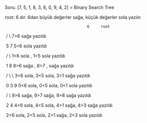 Soru.             [7, 5, 1, 8, 3, 6, 0, 9, 4, 2] > Binary Search Tree

root: 6 dır. 6dan büyük değerler sağa, küçük değerler sola yazılır.

  										6     root

​										/	\       7>6 sağa yazıldı

​									 5		 7  	  5<6  sola yazıldı

​								  /                 \		  1<6 sola , 1<5 sola yazıldı

​							   1					  8            8>6 sağa , 8>7 , sağa yazıldı

​							 /   \  					  \			  3<6 sola, 3<5 sola, 3>1 sağa yazıldı

​						  0		3						9            	0<6 sola, 0<5 sola, 0<1 sola yazıldı

​								   /   \											9>6 sağa, 9>7 sağa, 9>8 sağa yazıldı

​								2		4											 4<6 sola, 4<5 sola, 4>1 sağa, 4>3 sağa yazıldı

​																							  2<6 sola, 2<5 sola, 2>1 sağa, 2<3 sola yazıldı